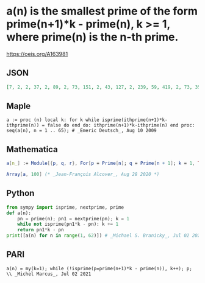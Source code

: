 # a\(n\) is the smallest prime of the form prime\(n\+1\)\*k \- prime\(n\), k \>\= 1, where prime\(n\) is the n\-th prime\.
https://oeis.org/A163981
## JSON
```JSON
[7, 2, 2, 37, 2, 89, 2, 73, 151, 2, 43, 127, 2, 239, 59, 419, 2, 73, 359, 2, 401, 419, 1163, 881, 307, 2, 967, 2, 569, 3697, 397, 691, 2, 457, 2, 163, 821, 839, 179, 1259, 2, 2111, 2, 1777, 2, 223, 3803, 3863, 2, 3499, 1201, 2, 2269, 263, 269, 1889, 2, 283, 1409, 2, 2647]
```
## Maple
```Maple
a := proc (n) local k: for k while isprime(ithprime(n+1)*k-ithprime(n)) = false do end do: ithprime(n+1)*k-ithprime(n) end proc: seq(a(n), n = 1 .. 65); # _Emeric Deutsch_, Aug 10 2009
```
## Mathematica
```Mathematica
a[n_] := Module[{p, q, r}, For[p = Prime[n]; q = Prime[n + 1]; k = 1, True, k++, If[PrimeQ[r = q k - p], Return[r]]]];
```
```Mathematica
Array[a, 100] (* _Jean-François Alcover_, Aug 28 2020 *)
```
## Python
```Python
from sympy import isprime, nextprime, prime
def a(n):
    pn = prime(n); pn1 = nextprime(pn); k = 1
    while not isprime(pn1*k - pn): k += 1
    return pn1*k - pn
print([a(n) for n in range(1, 62)]) # _Michael S. Branicky_, Jul 02 2021
```
## PARI
```PARI
a(n) = my(k=1); while (!isprime(p=prime(n+1)*k - prime(n)), k++); p; \\ _Michel Marcus_, Jul 02 2021
```
